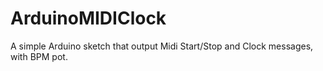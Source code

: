 # ArduinoMIDIClock
A simple Arduino sketch that output Midi Start/Stop and Clock messages, with BPM pot.
